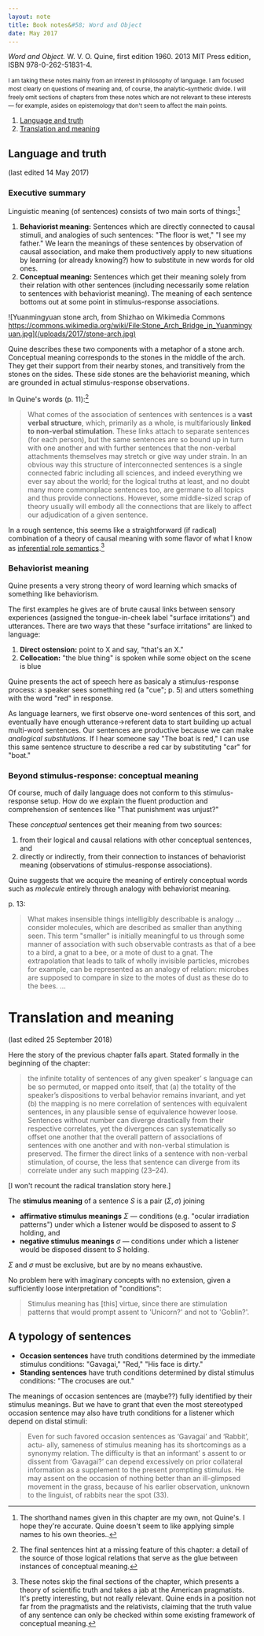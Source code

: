 ```yaml
---
layout: note
title: Book notes&#58; Word and Object
date: May 2017
---
```


*Word and Object.* W. V. O. Quine, first edition 1960. 2013 MIT Press edition, ISBN 978-0-262-51831-4.

<small>I am taking these notes mainly from an interest in philosophy of language. I am focused most clearly on questions of meaning and, of course, the analytic–synthetic divide. I will freely omit sections of chapters from these notes which are not relevant to these interests — for example, asides on epistemology that don't seem to affect the main points.</small>

1. [Language and truth](#language-and-truth)
2. [Translation and meaning](#translation-and-meaning)

## Language and truth

(last edited 14 May 2017)

### Executive summary

Linguistic meaning (of sentences) consists of two main sorts of things:[^1]

1. **Behaviorist meaning:** Sentences which are directly connected to causal stimuli, and analogies of such sentences: "The floor is wet," "I see my father." We learn the meanings of these sentences by observation of causal association, and make them productively apply to new situations by learning (or already knowing?) how to substitute in new words for old ones.
2. **Conceptual meaning:** Sentences which get their meaning solely from their relation with other sentences (including necessarily some relation to sentences with behaviorist meaning). The meaning of each sentence bottoms out at some point in stimulus-response associations.

![Yuanmingyuan stone arch, from Shizhao on Wikimedia Commons https://commons.wikimedia.org/wiki/File:Stone_Arch_Bridge_in_Yuanmingyuan.jpg](/uploads/2017/stone-arch.jpg)

Quine describes these two components with a metaphor of a stone arch. Conceptual meaning corresponds to the stones in the middle of the arch. They get their support from their nearby stones, and transitively from the stones on the sides. These side stones are the behaviorist meaning, which are grounded in actual stimulus-response observations.

In Quine's words (p. 11):[^2]

> What comes of the association of sentences with sentences is a **vast verbal structure**, which, primarily as a whole, is multifariously **linked to non-verbal stimulation**. These links attach to separate sentences (for each person), but the same sentences are so bound up in turn with one another and with further sentences that the non-verbal attachments themselves may stretch or give way under strain. In an obvious way this structure of interconnected sentences is a single connected fabric including all sciences, and indeed everything we ever say about the world; for the logical truths at least, and no doubt many more commonplace sentences too, are germane to all topics and thus provide connections. However, some middle-sized scrap of theory usually will embody all the connections that are likely to affect our adjudication of a given sentence.

In a rough sentence, this seems like a straightforward (if radical) combination of a theory of causal meaning with some flavor of what I know as [inferential role semantics][1].[^3]

[1]: http://www.iep.utm.edu/conc-rol/

[^1]: The shorthand names given in this chapter are my own, not Quine's. I hope they're accurate. Quine doesn't seem to like applying simple names to his own theories..
[^2]: The final sentences hint at a missing feature of this chapter: a detail of the source of those logical relations that serve as the glue between instances of conceptual meaning.
[^3]: These notes skip the final sections of the chapter, which presents a theory of scientific truth and takes a jab at the American pragmatists. It's pretty interesting, but not really relevant. Quine ends in a position not far from the pragmatists and the relativists, claiming that the truth value of any sentence can only be checked within some existing framework of conceptual meaning.

### Behaviorist meaning

Quine presents a very strong theory of word learning which smacks of something like behaviorism.

The first examples he gives are of brute causal links between sensory experiences (assigned the tongue-in-cheek label "surface irritations") and utterances. There are two ways that these "surface irritations" are linked to language:

1. **Direct ostension:** point to X and say, "that's an X."
2. **Collocation:** "the blue thing" is spoken while some object on the scene is blue

Quine presents the act of speech here as basicaly a stimulus-response process: a speaker sees something red (a "cue"; p. 5) and utters something with the word "red" in response.

As language learners, we first observe one-word sentences of this sort, and eventually have enough utterance->referent data to start building up actual multi-word sentences. Our sentences are productive because we can make *analogical substitutions*. If I hear someone say "The boat is red," I can use this same sentence structure to describe a red car by substituting "car" for "boat."

### Beyond stimulus-response: conceptual meaning

Of course, much of daily language does not conform to this stimulus-response setup. How do we explain the fluent production and comprehension of sentences like "That punishment was unjust?"

These *conceptual* sentences get their meaning from two sources:

1. from their logical and causal relations with other conceptual sentences, and
2. directly or indirectly, from their connection to instances of behaviorist meaning (observations of stimulus-response associations).

Quine suggests that we acquire the meaning of entirely conceptual words such as *molecule* entirely through analogy with behaviorist meaning.

p. 13:

> What makes insensible things intelligibly describable is analogy … consider molecules, which are described as smaller than anything seen. This term "smaller" is initially meaningful to us through some manner of association with such observable contrasts as that of a bee to a bird, a gnat to a bee, or a mote of dust to a gnat. The extrapolation that leads to talk of wholly invisible particles, microbes for example, can be represented as an analogy of relation: microbes are supposed to compare in size to the motes of dust as these do to the bees. …

# Translation and meaning

(last edited 25 September 2018)

Here the story of the previous chapter falls apart. Stated formally in the beginning of the chapter:

> the infinite totality of sentences of any given speaker’ s language can be so permuted, or mapped onto itself, that (a) the totality of the speaker’s dispositions to verbal behavior remains invariant, and yet (b) the mapping is no mere correlation of sentences with equivalent sentences, in any plausible sense of equivalence however loose. Sentences without number can diverge drastically from their respective correlates, yet the divergences can systematically so offset one another that the overall pattern of associations of sentences with one another and with non-verbal stimulation is preserved. The firmer the direct links of a sentence with non-verbal stimulation, of course, the less that sentence can diverge from its correlate under any such mapping (23–24).

[I won't recount the radical translation story here.]

The **stimulus meaning** of a sentence $S$ is a pair $(\Sigma, \sigma)$ joining

- **affirmative stimulus meanings** $\Sigma$ — conditions (e.g. "ocular irradiation patterns") under which a listener would be disposed to assent to $S$ holding, and
- **negative stimulus meanings** $\sigma$  — conditions under which a listener would be disposed dissent to $S$ holding.

$\Sigma$ and $\sigma$ must be exclusive, but are by no means exhaustive.

No problem here with imaginary concepts with no extension, given a sufficiently loose interpretation of "conditions":

> Stimulus meaning has [this] virtue, since there are stimulation patterns that would prompt assent to 'Unicorn?' and not to 'Goblin?'.

## A typology of sentences

- **Occasion sentences** have truth conditions determined by the immediate stimulus conditions: "Gavagai," "Red," "His face is dirty."
- **Standing sentences** have truth conditions determined by distal stimulus conditions: "The crocuses are out."

The meanings of occasion sentences are (maybe??) fully identified by their stimulus meanings. But we have to grant that even the most stereotyped occasion sentence may also have truth conditions for a listener which depend on distal stimuli:

> Even for such favored occasion sentences as ‘Gavagai’ and ‘Rabbit’, actu-
> ally, sameness of stimulus meaning has its shortcomings as a synonymy
> relation. The difficulty is that an informant’ s assent to or dissent from
> ‘Gavagai?’ can depend excessively on prior collateral information as a
> supplement to the present prompting stimulus. He may assent on the
> occasion of nothing better than an ill-glimpsed movement in the grass,
> because of his earlier observation, unknown to the linguist, of rabbits near
> the spot (33).
